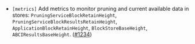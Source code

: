 - `[metrics]` Add metrics to monitor pruning and current available data in stores: `PruningServiceBlockRetainHeight`, `PruningServiceBlockResultsRetainHeight`, `ApplicationBlockRetainHeight`, `BlockStoreBaseHeight`, `ABCIResultsBaseHeight`. 
  ([\#1234](https://github.com/cometbft/cometbft/pull/1234))